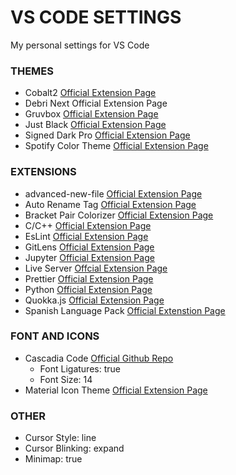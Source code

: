 # VS CODE SETTINGS

My personal settings for VS Code

### THEMES

- Cobalt2 <a href="https://marketplace.visualstudio.com/items?itemName=wesbos.theme-cobalt2">Official Extension Page</a>
- Debri Next <a hrerf="https://marketplace.visualstudio.com/items?itemName=sldobri.bunker">Official Extension Page</a>
- Gruvbox <a href="https://marketplace.visualstudio.com/items?itemName=jdinhlife.gruvbox">Official Extension Page</a>
- Just Black <a href="https://marketplace.visualstudio.com/items?itemName=nur.just-black">Official Extension Page</a>
- Signed Dark Pro <a href="https://marketplace.visualstudio.com/items?itemName=51gn3d.signed-dark-pro">Official Extension Page</a>
- Spotify Color Theme <a href="https://marketplace.visualstudio.com/items?itemName=oguhpereira.spotify-color-theme">Official Extension Page</a>

### EXTENSIONS

- advanced-new-file <a href="https://marketplace.visualstudio.com/items?itemName=patbenatar.advanced-new-file">Official Extension Page</a>
- Auto Rename Tag <a href="https://marketplace.visualstudio.com/items?itemName=formulahendry.auto-rename-tag">Official Extension Page</a>
- Bracket Pair Colorizer <a href="https://marketplace.visualstudio.com/items?itemName=CoenraadS.bracket-pair-colorizer">Official Extension Page</a>
- C/C++ <a href="https://marketplace.visualstudio.com/items?itemName=ms-vscode.cpptools">Official Extension Page</a>
- EsLint <a href="https://marketplace.visualstudio.com/items?itemName=dbaeumer.vscode-eslint">Official Extension Page</a>
- GitLens <a href="https://marketplace.visualstudio.com/items?itemName=eamodio.gitlens">Official Extension Page</a>
- Jupyter <a href="https://marketplace.visualstudio.com/items?itemName=ms-toolsai.jupyter">Official Extension Page</a>
- Live Server <a href="https://marketplace.visualstudio.com/items?itemName=ritwickdey.LiveServer">Offcial Extension Page</a>
- Prettier <a href="https://marketplace.visualstudio.com/items?itemName=esbenp.prettier-vscode">Official Extension Page</a>
- Python <a href="https://marketplace.visualstudio.com/items?itemName=ms-python.python">Official Extension Page</a>
- Quokka.js <a href="https://marketplace.visualstudio.com/items?itemName=WallabyJs.quokka-vscode">Official Extension Page</a>
- Spanish Language Pack <a href="https://marketplace.visualstudio.com/items?itemName=MS-CEINTL.vscode-language-pack-es">Official Extenstion Page</a>

### FONT AND ICONS

- Cascadia Code <a href="https://github.com/microsoft/cascadia-code">Official Github Repo</a>
  - Font Ligatures: true
  - Font Size: 14
- Material Icon Theme <a href="https://marketplace.visualstudio.com/items?itemName=PKief.material-icon-theme">Official Extension Page</a>

### OTHER

- Cursor Style: line
- Cursor Blinking: expand
- Minimap: true
